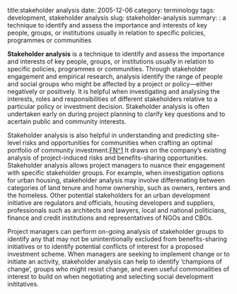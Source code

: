 title:stakeholder analysis
date: 2005-12-06
category: terminology
tags: development, stakeholder analysis
slug: stakeholder-analysis
summary: : a technique to identify and assess the importance and interests of key people, groups, or institutions usually in relation to specific policies, programmes or communities


<!---
---
layout: post
title:  stakeholder analysis
date:   2005-12-06 08:16:16
categories: terminology
tags: development, stakeholder analysis
permalink: /stakeholder-analysis/
published: true
comments: true
---
--->
**Stakeholder analysis** is a technique to identify and assess the importance and interests of key people, groups, or institutions usually in relation to specific policies, programmes or communities. Through stakeholder engagement and empirical research, analysis identify the range of people and social groups who might be affected by a project or policy&mdash;either negatively or positively. It is helpful when investigating and analysing the interests, roles and responsibilities of different stakeholders relative to a particular policy or investment decision. Stakeholder analysis is often undertaken early on during project planning to clarify key questions and to acertain public and community interests.

<!--
A stakeholder analysis can be done using a variety of methods including reviews of documentation, interviews, participatory research tools and focus groups.

An example procss follows:

1. Undertake a desk-top review of all relevant documentation.
1. List all the parties who you believe have a stake in the issues to be addressed at different levels and by type (from households through to national or even international institutions). List their believed roles and responsibilities. When doing a regulatory audit this should include the designers and implementers of policies, the groups impacted by policies and champions of change in those policies.
1. Have open-ended interviews with individuals who you believe represent the parties you have listed. Ask them to confirm your understanding of their stake in the issues and to suggest others who should be consulted.
Invite representatives of all the stakeholders you have listed to a workshop, participatory appraisal discussion group or focus group discussion.
1. Using a mind-map tool ask participants to map out on flip charts how they see their position in the sector in relation to others, using arrows to indicate where one group controls or influences another. A Venn diagram can also be used for this. Ask them to indicate how information or knowledge about access (to land, credit, leverage, returns) flows and where there are bottlenecks. You could now ask participants to draw a new “bottom line” chart showing only those stakeholders who absolutely need to be involved and what the ideal relationships between them should be. (Record the discussion between them as this is often more interesting than the final outcome drawn on the flip charts).
1. Using these various sources of information a stakeholder table or matrix can be completed.
Later in the research cycle when policy recommendations have been generated, a stakeholder analysis could be undertaken again to analyse the potential impacts of these recommendations on stakeholders and possible barriers to change.



Examples of questions to be asked when undertaking an institutional or stakeholder analysis of a community:

* How many local groups or institutions are there? Who participates in them? e.g. elders, women, traders. What are their purposes?
* Who occupies leadership positions? Are leadership positions dominated by a particular social group, (e.g. high caste, wealthy, elderly, men)? *Which institutions have had achievements related to meeting community development needs?
* What external institutions have an impact on the community? What are their purposes?
* Which local institutions have links with these outside institutions? For what purposes? What flows of information, resources and power are there between the institutions?


-->

Stakeholder analysis is also helpful in understanding and predicting site-level risks and opportunities for communities when crafting an optimal portfolio of community investment.[FN^1](http://commdev.org/userfiles/SRMining%20Veronica%20Nyhan%20Jones,%20Jelena%20Lukic,%20Arjun%20Bhalla,%20Dafna%20Tapiero%20-%20July%2015.pdf) It draws on the company’s existing analysis of project-induced risks and benefits-sharing opportunities. Stakeholder analysis allows project managers to nuance their engagement with specific stakeholder groups. For example, when investigation options for urban housing, stakeholder analysis may involve differenating between categories of land tenure and home ownership, such as owners, renters and the homeless. Other potential stakeholders for an urban development initiative are regulators and officials, housing developers and suppliers, professionals such as architects and lawyers, local and national politicians, finance and credit institutions and representatives of NGOs and CBOs.

Project managers can perform on-going analysis of stakeholder groups to identify any that may not be unintentionally excluded from benefits-sharing initiatives or to identify potential conflicts of interest for a proposed investment scheme. When managers are seeking to implement change or to initiate an activity, stakeholder analysis can help to identify ‘champions of change’, groups who might resist change, and even useful commonalities of interest to build on when negotiating and selecting social development inititatives. 

<!--

## Citations

http://commdev.org/userfiles/SRMining%20Veronica%20Nyhan%20Jones,%20Jelena%20Lukic,%20Arjun%20Bhalla,%20Dafna%20Tapiero%20-%20July%2015.pdf


## References

* Evelyn Tehrani, Geoffrey Payne and Associates, UK Further Reading Borrini-Feyerabend, G., and Brown, M. "Social actors and stake-holders," IUCN World Conservation, Social Policy Programme, Beyond Fences: Seeking Social Sustainability in Conservation, Section 4. Concept files, <a href="http://www.iucn.org/themes/spg/beyond_fences/bf_section4_1.html">http://www.iucn.org/themes/spg/beyond_fences/bf_section4_1.html</a>

* Borrini- Feyerabend, G., Farvar, M. T., Nguinguiri, J. C. & Ndangang, V. A., (2000) Co-management of Natural Resources: Organising, Negotiating and Learning-by-Doing, GTZ and IUCN, Kasparek Verlag, Heidelberg, Germany <a href="http://nrm.massey.ac.nz/changelinks/cmnr.html">http://nrm.massey.ac.nz/changelinks/cmnr.html</a> 

* Brocklesby, M., Ambrose, B. and Tekwe Charles, "Developing participatory forest management: the user group analysis on Mount Cameroon," <a href="http://www.earthwatch.org/europe/limbe/particmgmt.html#Heading126">http://www.earthwatch.org/europe/limbe/particmgmt.html#Heading126</a>

* Chevalier, J. (2001). Natural Resource Project/Conflict Management: Stakeholders Doing "Class" Analysis. Carleton University, Ottawa. <a href="http://www.carleton.ca/~jchevali/STAKEH2.html">http://www.carleton.ca/~jchevali/STAKEH2.html</a>

* Chronic Poverty Research Tool box <a href="http://idpm.man.ac.uk/cprc/CPToolbox/Politicalapproaches.htm">http://idpm.man.ac.uk/cprc/CPToolbox/Politicalapproaches.htm</a>

* Clayton, A., Oakley, P., and Pratt, B. (1998) Empowering People: A Guide to Participation, New York, UNDP/CSOPP (United Nations Development Programme, Civil Society Organizations and Participation Programme), 58 pp., <a href="http://www.undp.org/csopp/paguide3.htm">http://www.undp.org/csopp/paguide3.htm</a>

* Dick, B., (1997) "Stakeholder Analysis [On line]," Action Research (Australia) Southern Cross University, Graduate College of Management <a href="http://www.scu.edu.au/schools/gcm/ar/arp/stake.html">http://www.scu.edu.au/schools/gcm/ar/arp/stake.html</a>

* Grimble, R. (1998) ‘Stakeholder methodologies in natural resource management.’ Socio-economnic methodologies best practice guidelines. NRI/DFID. Grimble, R., Man-Kwun Chan, Aglioby, J. and Quan, J. (1995) "Trees and Trade-offs: A Stakeholder Approach to Natural Resource Management," International Institute for Environment and Development, Gatekeeper Series No. 52, 19pp. IIRR (1998) Participatory Methods in Community-Based Coastal Resource Management, vol 3. International Institute of Rural Reconstruction. Silang, Cavite, Philippines. IIED 'Power Tools' in Stakeholder Power Analysis. International Institute for Environment and Development, Forestry and Land Use,<a href="http://www.iied.org/forestry/tools/stakeholder.html">http://www.iied.org/forestry/tools/stakeholder.html</a>

* Montgomery, R. (1995) Guidance note on stakeholder analysis for aid projects and programmes. Overseas Development Agency (ODA) London. ODA (1995) "Guidance Note On How To Do Stakeholder Analysis Of Aid Projects And Programmes," Overseas Development Administration. <a href="http://www.oneworld.org/euforic/gb/stake1.htm">http://www.oneworld.org/euforic/gb/stake1.htm</a>

* ODI (1996) "Socio-Economic Methods In Natural Resources Research," compiled by John Farrington, Natural Resource Perspectives 9, Overseas Development Institute <a href="http://www.odi.org.uk/nrp/9.html">http://www.odi.org.uk/nrp/9.html</a>

* Oudman, R., Vos, A.M. and J. Biesboer (1998) "Stakeholder Analysis: A Review," Centre de Recherche en Informatique, Université de Paris. <a href="http://panoramix.univ-paris1.fr/CRINFO/dmrg/MEE98/misop001/Background&context.html">http://panoramix.univ-paris1.fr/CRINFO/dmrg/MEE98/misop001/Background&context.html<a> 

* Pasteur, K. (2001) Tools for Sustainable Livelihoods: Policy Analysis. Institute of Development Studies, Sussex. World Bank Group PRS (Poverty Reduction Strategy), "TN 5: Conducting a Stakeholder Analysis," <a href="http://www.worldbank.org/participation/tn5.htm.&nbsp">http://www.worldbank.org/participation/tn5.htm.&nbsp</a>;

* "Stakeholder Analysis." Retrieved from http://ais.msu.edu/internal/projectmgt/documents/StakeholderAnalysisQualityGuide.pdf on 17 March 2011.



## Examples

*  [Example of Stakeholder Analysis](http://www.brighthubpm.com/monitoring-projects/10426-example-of-stakeholder-analysis/)


## Practice Aids

* Section 8. Identifying and Analyzing Stakeholders and Their Interests
http://ctb.ku.edu/en/table-of-contents/participation/encouraging-involvement/identify-stakeholders/main
* Stakeholder Analysis: Winning Support for Your Projects http://www.mindtools.com/pages/article/newPPM_07.htm
-->

